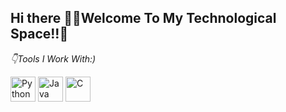 ## Hi there 👋💫Welcome To My Technological Space!!🌌

_👇Tools I Work With:)_

<img src="https://upload.wikimedia.org/wikipedia/commons/c/c3/Python-logo-notext.svg" alt="Python" width="40"/>                                                              
<img src="https://cdn.jsdelivr.net/gh/devicons/devicon/icons/java/java-original.svg" alt="Java" width="40"/>                     
<img src="https://cdn.jsdelivr.net/gh/devicons/devicon/icons/c/c-original.svg" alt="C" width="40"/>               







   
 

             
          
             
          

<!--
**expanse88/expanse88** is a ✨ _special_ ✨ repository because its `README.md` (this file) appears on your GitHub profile.

Here are some ideas to get you started:

- 🔭 I’m currently working on ...
- 🌱 I’m currently learning ...
- 👯 I’m looking to collaborate on ...
- 🤔 I’m looking for help with ...
- 💬 Ask me about ...
            <img src="https://cdn.jsdelivr.net/gh/devicons/devicon@latest/icons/python/python-original.svg" />
          
- 📫 How to reach me: ...
- 😄 Pronouns: ...
- ⚡ Fun fact: ...
-->

